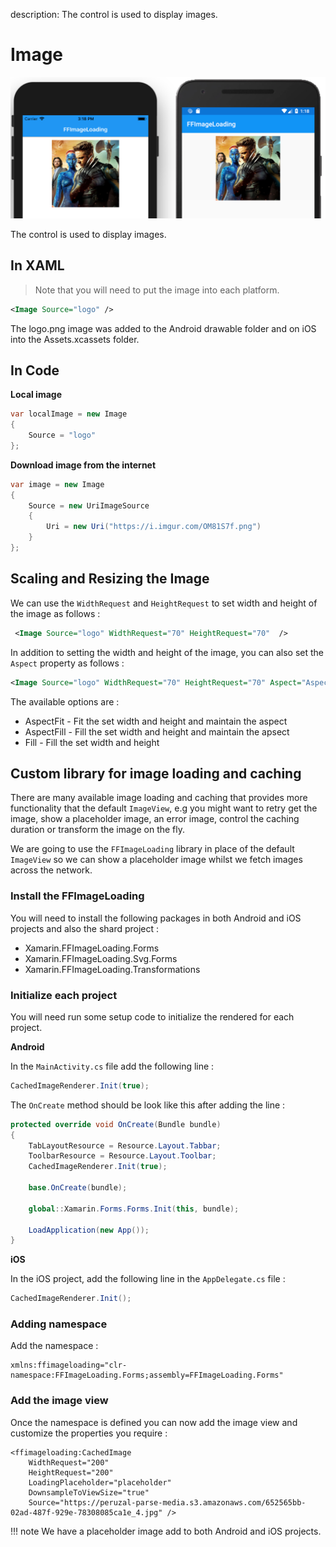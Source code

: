 description: The control is used to display images.

# Image

![FFImageLoading](../images/views/ffimageloading.png)

The control is used to display images.

## In XAML

> Note that you will need to put the image into each platform.

```xml
<Image Source="logo" />
```

The logo.png image was added to the Android drawable folder and on iOS into the Assets.xcassets folder.

## In Code

**Local image**

```csharp
var localImage = new Image
{
    Source = "logo"
};
```

**Download image from the internet**

```csharp
var image = new Image
{
    Source = new UriImageSource
    {
        Uri = new Uri("https://i.imgur.com/OM81S7f.png")
    }
};
```

## Scaling and Resizing the Image

We can use the `WidthRequest` and `HeightRequest` to set width and height of the image as follows :

```xml
 <Image Source="logo" WidthRequest="70" HeightRequest="70"  />
```

In addition to setting the width and height of the image, you can also set the `Aspect` property as follows :

```xml
<Image Source="logo" WidthRequest="70" HeightRequest="70" Aspect="AspectFit" />
```

The available options are :
- AspectFit - Fit the set width and height and maintain the aspect
- AspectFill - Fill the set width and height and maintain the apsect
- Fill - Fill the set width and height

## Custom library for image loading and caching

There are many available image loading and caching that provides more functionality that the default `ImageView`, e.g you might want to retry get the image, show a placeholder image, an error image, control the caching duration or transform the image on the fly.

We are going to use the `FFImageLoading` library in place of the default `ImageView` so we can show a placeholder image whilst we fetch images across the network.

### Install the FFImageLoading

You will need to install the  following packages in both Android and iOS projects and also the shard project :

* Xamarin.FFImageLoading.Forms
* Xamarin.FFImageLoading.Svg.Forms
* Xamarin.FFImageLoading.Transformations

### Initialize each project

You will need run some setup code to initialize the rendered for each project.

**Android**

In the `MainActivity.cs` file add the following line :

```csharp
CachedImageRenderer.Init(true);
```

The `OnCreate` method should be look like this after adding the line :

```csharp
protected override void OnCreate(Bundle bundle)
{
    TabLayoutResource = Resource.Layout.Tabbar;
    ToolbarResource = Resource.Layout.Toolbar;
    CachedImageRenderer.Init(true);

    base.OnCreate(bundle);

    global::Xamarin.Forms.Forms.Init(this, bundle);

    LoadApplication(new App());
}
```

**iOS**

In the iOS project, add the following line in the `AppDelegate.cs` file :

```csharp
CachedImageRenderer.Init();
```

### Adding namespace

Add the namespace :

```xaml
xmlns:ffimageloading="clr-namespace:FFImageLoading.Forms;assembly=FFImageLoading.Forms"
```

### Add the image view

Once the namespace is defined you can now add the image view and customize the properties you require :

```xaml
<ffimageloading:CachedImage 
    WidthRequest="200" 
    HeightRequest="200" 
    LoadingPlaceholder="placeholder" 
    DownsampleToViewSize="true"
    Source="https://peruzal-parse-media.s3.amazonaws.com/652565bb-02ad-487f-929e-78308085ca1e_4.jpg" />
```

!!! note
    We have a placeholder image add to both Android and iOS projects.
